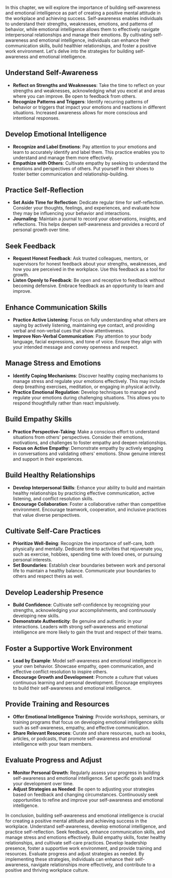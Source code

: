 
In this chapter, we will explore the importance of building self-awareness and emotional intelligence as part of creating a positive mental attitude in the workplace and achieving success. Self-awareness enables individuals to understand their strengths, weaknesses, emotions, and patterns of behavior, while emotional intelligence allows them to effectively navigate interpersonal relationships and manage their emotions. By cultivating self-awareness and emotional intelligence, individuals can enhance their communication skills, build healthier relationships, and foster a positive work environment. Let's delve into the strategies for building self-awareness and emotional intelligence.

Understand Self-Awareness
-------------------------

* **Reflect on Strengths and Weaknesses**: Take the time to reflect on your strengths and weaknesses, acknowledging what you excel at and areas where you can improve. Be open to feedback from others.
* **Recognize Patterns and Triggers**: Identify recurring patterns of behavior or triggers that impact your emotions and reactions in different situations. Increased awareness allows for more conscious and intentional responses.

Develop Emotional Intelligence
------------------------------

* **Recognize and Label Emotions**: Pay attention to your emotions and learn to accurately identify and label them. This practice enables you to understand and manage them more effectively.
* **Empathize with Others**: Cultivate empathy by seeking to understand the emotions and perspectives of others. Put yourself in their shoes to foster better communication and relationship-building.

Practice Self-Reflection
------------------------

* **Set Aside Time for Reflection**: Dedicate regular time for self-reflection. Consider your thoughts, feelings, and experiences, and evaluate how they may be influencing your behavior and interactions.
* **Journaling**: Maintain a journal to record your observations, insights, and reflections. This helps deepen self-awareness and provides a record of personal growth over time.

Seek Feedback
-------------

* **Request Honest Feedback**: Ask trusted colleagues, mentors, or supervisors for honest feedback about your strengths, weaknesses, and how you are perceived in the workplace. Use this feedback as a tool for growth.
* **Listen Openly to Feedback**: Be open and receptive to feedback without becoming defensive. Embrace feedback as an opportunity to learn and improve.

Enhance Communication Skills
----------------------------

* **Practice Active Listening**: Focus on fully understanding what others are saying by actively listening, maintaining eye contact, and providing verbal and non-verbal cues that show attentiveness.
* **Improve Non-Verbal Communication**: Pay attention to your body language, facial expressions, and tone of voice. Ensure they align with your intended message and convey openness and respect.

Manage Stress and Emotions
--------------------------

* **Identify Coping Mechanisms**: Discover healthy coping mechanisms to manage stress and regulate your emotions effectively. This may include deep breathing exercises, meditation, or engaging in physical activity.
* **Practice Emotional Regulation**: Develop techniques to manage and regulate your emotions during challenging situations. This allows you to respond thoughtfully rather than react impulsively.

Build Empathy Skills
--------------------

* **Practice Perspective-Taking**: Make a conscious effort to understand situations from others' perspectives. Consider their emotions, motivations, and challenges to foster empathy and deepen relationships.
* **Focus on Active Empathy**: Demonstrate empathy by actively engaging in conversations and validating others' emotions. Show genuine interest and support in their experiences.

Build Healthy Relationships
---------------------------

* **Develop Interpersonal Skills**: Enhance your ability to build and maintain healthy relationships by practicing effective communication, active listening, and conflict resolution skills.
* **Encourage Collaboration**: Foster a collaborative rather than competitive environment. Encourage teamwork, cooperation, and inclusive practices that value diverse perspectives.

Cultivate Self-Care Practices
-----------------------------

* **Prioritize Well-Being**: Recognize the importance of self-care, both physically and mentally. Dedicate time to activities that rejuvenate you, such as exercise, hobbies, spending time with loved ones, or pursuing personal interests.
* **Set Boundaries**: Establish clear boundaries between work and personal life to maintain a healthy balance. Communicate your boundaries to others and respect theirs as well.

Develop Leadership Presence
---------------------------

* **Build Confidence**: Cultivate self-confidence by recognizing your strengths, acknowledging your accomplishments, and continuously developing new skills.
* **Demonstrate Authenticity**: Be genuine and authentic in your interactions. Leaders with strong self-awareness and emotional intelligence are more likely to gain the trust and respect of their teams.

Foster a Supportive Work Environment
------------------------------------

* **Lead by Example**: Model self-awareness and emotional intelligence in your own behavior. Showcase empathy, open communication, and effective conflict resolution to inspire others.
* **Encourage Growth and Development**: Promote a culture that values continuous learning and personal development. Encourage employees to build their self-awareness and emotional intelligence.

Provide Training and Resources
------------------------------

* **Offer Emotional Intelligence Training**: Provide workshops, seminars, or training programs that focus on developing emotional intelligence skills such as self-awareness, empathy, and effective communication.
* **Share Relevant Resources**: Curate and share resources, such as books, articles, or podcasts, that promote self-awareness and emotional intelligence with your team members.

Evaluate Progress and Adjust
----------------------------

* **Monitor Personal Growth**: Regularly assess your progress in building self-awareness and emotional intelligence. Set specific goals and track your development over time.
* **Adjust Strategies as Needed**: Be open to adjusting your strategies based on feedback and changing circumstances. Continuously seek opportunities to refine and improve your self-awareness and emotional intelligence.

In conclusion, building self-awareness and emotional intelligence is crucial for creating a positive mental attitude and achieving success in the workplace. Understand self-awareness, develop emotional intelligence, and practice self-reflection. Seek feedback, enhance communication skills, and manage stress and emotions effectively. Build empathy skills, foster healthy relationships, and cultivate self-care practices. Develop leadership presence, foster a supportive work environment, and provide training and resources. Evaluate progress and adjust strategies as needed. By implementing these strategies, individuals can enhance their self-awareness, navigate relationships more effectively, and contribute to a positive and thriving workplace culture.
